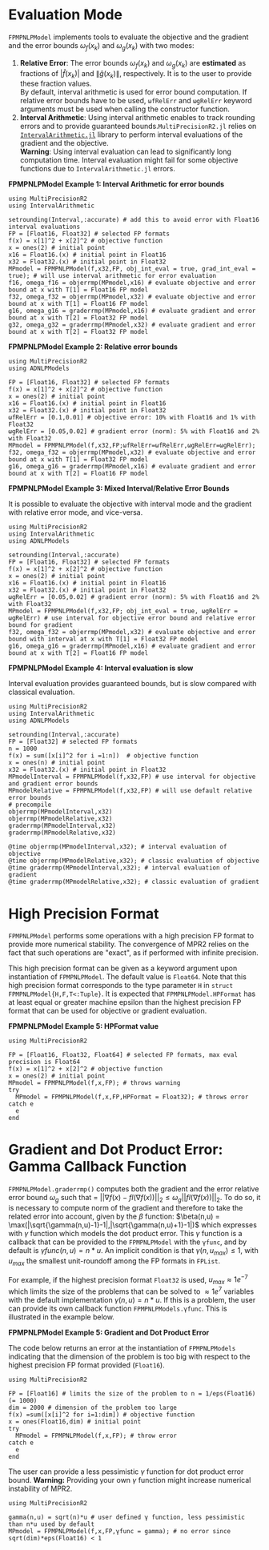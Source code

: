 # Evaluation Mode

`FPMPNLPModel` implements tools to evaluate the objective and the gradient and the error bounds $\omega_f(x_k)$ and $\omega_g(x_k)$ with two modes:
1. **Relative Error**: The error bounds $\omega_f(x_k)$ and $\omega_g(x_k)$ are **estimated** as fractions of $|\hat{f}(x_k)|$ and $\|\hat{g}(x_k)\|$, respectively. It is to the user to provide these fraction values.  
By default, interval arithmetic is used for error bound computation. If relative error bounds have to be used, `ωfRelErr` and `ωgRelErr` keyword arguments must be used when calling the constructor function.
2. **Interval Arithmetic**: Using interval arithmetic enables to track rounding errors and to provide guaranteed bounds.`MultiPrecisionR2.jl` relies on [`IntervalArithmetic.jl`](https://juliaintervals.github.io/pages/packages/intervalarithmetic/) library to perform interval evaluations of the gradient and the objective.  
  **Warning**: Using interval evaluation can lead to significantly long computation time. Interval evaluation might fail for some objective functions due to `IntervalArithmetic.jl` errors.

**FPMPNLPModel Example 1: Interval Arithmetic for error bounds**

```@example
using MultiPrecisionR2
using IntervalArithmetic

setrounding(Interval,:accurate) # add this to avoid error with Float16 interval evaluations
FP = [Float16, Float32] # selected FP formats
f(x) = x[1]^2 + x[2]^2 # objective function
x = ones(2) # initial point
x16 = Float16.(x) # initial point in Float16
x32 = Float32.(x) # initial point in Float32
MPmodel = FPMPNLPModel(f,x32,FP, obj_int_eval = true, grad_int_eval = true); # will use interval arithmetic for error evaluation
f16, omega_f16 = objerrmp(MPmodel,x16) # evaluate objective and error bound at x with T[1] = Float16 FP model
f32, omega_f32 = objerrmp(MPmodel,x32) # evaluate objective and error bound at x with T[1] = Float16 FP model
g16, omega_g16 = graderrmp(MPmodel,x16) # evaluate gradient and error bound at x with T[2] = Float32 FP model
g32, omega_g32 = graderrmp(MPmodel,x32) # evaluate gradient and error bound at x with T[2] = Float32 FP model
```

**FPMPNLPModel Example 2: Relative error bounds**

```@example
using MultiPrecisionR2
using ADNLPModels

FP = [Float16, Float32] # selected FP formats
f(x) = x[1]^2 + x[2]^2 # objective function
x = ones(2) # initial point
x16 = Float16.(x) # initial point in Float16
x32 = Float32.(x) # initial point in Float32
ωfRelErr = [0.1,0.01] # objective error: 10% with Float16 and 1% with Float32
ωgRelErr = [0.05,0.02] # gradient error (norm): 5% with Float16 and 2% with Float32
MPmodel = FPMPNLPModel(f,x32,FP;ωfRelErr=ωfRelErr,ωgRelErr=ωgRelErr);
f32, omega_f32 = objerrmp(MPmodel,x32) # evaluate objective and error bound at x with T[1] = Float32 FP model
g16, omega_g16 = graderrmp(MPmodel,x16) # evaluate gradient and error bound at x with T[2] = Float16 FP model
```

**FPMPNLPModel Example 3: Mixed Interval/Relative Error Bounds**

It is possible to evaluate the objective with interval mode and the gradient with relative error mode, and vice-versa.

```@example
using MultiPrecisionR2
using IntervalArithmetic
using ADNLPModels

setrounding(Interval,:accurate)
FP = [Float16, Float32] # selected FP formats
f(x) = x[1]^2 + x[2]^2 # objective function
x = ones(2) # initial point
x16 = Float16.(x) # initial point in Float16
x32 = Float32.(x) # initial point in Float32
ωgRelErr = [0.05,0.02] # gradient error (norm): 5% with Float16 and 2% with Float32
MPmodel = FPMPNLPModel(f,x32,FP; obj_int_eval = true, ωgRelErr = ωgRelErr) # use interval for objective error bound and relative error bound for gradient
f32, omega_f32 = objerrmp(MPmodel,x32) # evaluate objective and error bound with interval at x with T[1] = Float32 FP model
g16, omega_g16 = graderrmp(MPmodel,x16) # evaluate gradient and error bound at x with T[2] = Float16 FP model
```

**FPMPNLPModel Example 4: Interval evaluation is slow**

Interval evaluation provides guaranteed bounds, but is slow compared with classical evaluation.

```@example
using MultiPrecisionR2
using IntervalArithmetic
using ADNLPModels

setrounding(Interval,:accurate)
FP = [Float32] # selected FP formats
n = 1000
f(x) = sum([x[i]^2 for i =1:n])  # objective function
x = ones(n) # initial point
x32 = Float32.(x) # initial point in Float32
MPmodelInterval = FPMPNLPModel(f,x32,FP) # use interval for objective and gradient error bounds
MPmodelRelative = FPMPNLPModel(f,x32,FP) # will use default relative error bounds
# precompile
objerrmp(MPmodelInterval,x32)
objerrmp(MPmodelRelative,x32)
graderrmp(MPmodelInterval,x32)
graderrmp(MPmodelRelative,x32)

@time objerrmp(MPmodelInterval,x32); # interval evaluation of objective
@time objerrmp(MPmodelRelative,x32); # classic evaluation of objective
@time graderrmp(MPmodelInterval,x32); # interval evaluation of gradient
@time graderrmp(MPmodelRelative,x32); # classic evaluation of gradient
```

# **High Precision Format**
`FPMPNLPModel` performs some operations with a high precision FP format to provide more numerical stability. The convergence of MPR2 relies on the fact that such operations are "exact", as if performed with infinite precision.

This high precision format can be given as a keyword argument upon instantiation of `FPMPNLPModel`. The default value is `Float64`. Note that this high precision format corresponds to the type parameter `H` in `struct FPMPNLPModel{H,F,T<:Tuple}`. It is expected that `FPMPNLPModel.HPFormat` has at least equal or greater machine epsilon than the highest precision FP format that can be used for objective or gradient evaluation.

**FPMPNLPModel Example 5: HPFormat value**

```@example
using MultiPrecisionR2

FP = [Float16, Float32, Float64] # selected FP formats, max eval precision is Float64
f(x) = x[1]^2 + x[2]^2 # objective function
x = ones(2) # initial point
MPmodel = FPMPNLPModel(f,x,FP); # throws warning
try
  MPmodel = FPMPNLPModel(f,x,FP,HPFormat = Float32); # throws error
catch e
  e
end
```

# **Gradient and Dot Product Error**: Gamma Callback Function

`FPMPNLPModel.graderrmp()` computes both the gradient and the error relative error bound $\omega_g$ such that = $||\nabla f(x) - fl(\nabla f(x))||_2 \leq \omega_g ||fl(\nabla f(x))||_2$. To do so, it is necessary to compute norm of the gradient and therefore to take the related error into account, given by the $\beta$ function:
$\beta(n,u) = \max(|\sqrt{\gamma(n,u)-1}-1|,|\sqrt{\gamma(n,u)+1}-1|)$
which expresses with $\gamma$ function which models the dot product error. This $\gamma$ function is a callback that can be provided to the `FPMPNLPModel` with the `γfunc`, and by default is $γfunc(n,u) = n*u$. An implicit condition is that $\gamma(n,u_{max}) \leq 1$, with $u_{max}$ the smallest unit-roundoff among the FP formats in `FPList`.

For example, if the highest precision format `Float32` is used, $u_{max} \approx 1 e^{-7}$ which limits the size of the problems that can be solved to $\approx 1e^{7}$ variables with the default implementation $γ(n,u) = n*u$. If this is a problem, the user can provide its own callback function `FPMPNLPModels.γfunc`. This is illustrated in the example below.

**FPMPNLPModel Example 5: Gradient and Dot Product Error**

The code below returns an error at the instantiation of `FPMPNLPModels` indicating that the dimension of the problem is too big with respect to the highest precision FP format provided (`Float16`).
```@example ex
using MultiPrecisionR2

FP = [Float16] # limits the size of the problem to n = 1/eps(Float16) (= 1000)
dim = 2000 # dimension of the problem too large
f(x) =sum([x[i]^2 for i=1:dim]) # objective function
x = ones(Float16,dim) # initial point
try
  MPmodel = FPMPNLPModel(f,x,FP); # throw error
catch e
  e
end
```

The user can provide a less pessimistic $\gamma$ function for dot product error bound.
**Warning:** Providing your own $\gamma$ function might increase numerical instability of MPR2.
```@example ex
using MultiPrecisionR2

gamma(n,u) = sqrt(n)*u # user defined γ function, less pessimistic than n*u used by default
MPmodel = FPMPNLPModel(f,x,FP,γfunc = gamma); # no error since sqrt(dim)*eps(Float16) < 1
```
